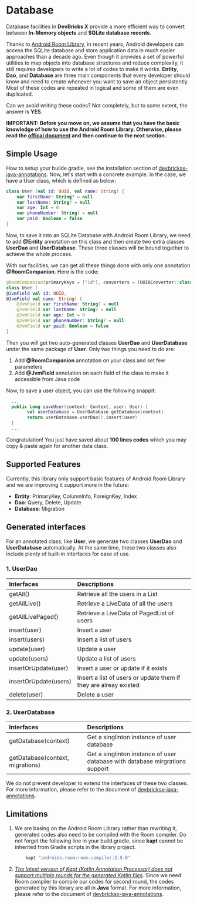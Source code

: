 # Database
Database facilities in **DevBricks X** provide a more efficient way to convert between **In-Memory objects** and **SQLite database records**. 

Thanks to [Android Room Library](https://developer.android.com/topic/libraries/architecture/room), in recent years, Android developers can access the SQLite database and store application data in much easier approaches than a decade ago. Even though it provides a set of powerful utilities to map objects into database structures and reduce complexity, it still requires developers to write a lot of codes to make it works. **Entity**, **Dao**, and **Database** are three main components that every developer should know and need to create whenever you want to save an object persistently. Most of these codes are repeated in logical and some of them are even duplicated. 

Can we avoid writing these codes? Not completely, but to some extent, the answer is **YES**. 

**IMPORTANT: Before you move on, we assume that you have the basic knowledge of how to use the Android Room Library. Otherwise, please read  the [offical document](https://developer.android.com/training/data-storage/room) and then continue to the next section.**

## Simple Usage

How to setup your builde.gradle, see the installation section of [devbricksx-java-annotations](../devbricksx-java-annotations/README.md). Now, let's start with a concrete example. In the case, we have a User class, which is defined as below:

```kotlin
class User (val id: UUID, val name: String) {
    var firstName: String? = null
    var lastName: String? = null
    var age: Int = 0
    var phoneNumber: String? = null
    var paid: Boolean = false
}
```
Now, to save it into an SQLite Database with Android Room Library, we need to add **@Entity** annotation on this class and then create two extra classes **UserDao** and **UserDatabase**. These three classes will be bound together to achieve the whole process. 

With our facilities, we can get all these things done with only one annotation **@RoomCompanion**. Here is the code:

```kotlin
@RoomCompanion(primaryKeys = ["id"], converters = [UUIDConverter::class])
class User (
@JvmField val id: UUID,
@JvmField val name: String) {
    @JvmField var firstName: String? = null
    @JvmField var lastName: String? = null
    @JvmField var age: Int = 0
    @JvmField var phoneNumber: String? = null
    @JvmField var paid: Boolean = false
}
```
Then you will get two auto-generated classes **UserDao** and **UserDatabase** under the same package of **User**. Only two things you need to do are:

1. Add **@RoomCompanion** annotation on your class and set few parameters
2. Add **@JvmField** annotation on each field of the class to make it accessible from Java code

Now, to save a user object, you can use the following snappit:

```kotlin
  ...
  public Long saveUser(context: Context, user: User) {
        val userDatabase = UserDatabase.getDatabase(context)
        return userDatabase.userDao().insert(user)
  }
  ...
```
Congratulation! You just have saved about **100 lines codes** which you may copy & paste again for another data class.

## Supported Features
Currently, this library only support basic features of Android Room Library and we are improving it support more in the future:

- **Entity**: PrimaryKey, ColumnInfo, ForeignKey, Index
- **Dao**: Query, Delete, Update
- **Database**: Migration

## Generated interfaces
For an annotated class, like **User**, we generate two classes **UserDao** and **UserDatabase** automatically. At the same time, these two classes also include plenty of built-in interfaces for ease of use.

### 1. UserDao

Interfaces | Descriptions
:--        | :--
getAll()   | Retrieve all the users in a List   
getAllLive() | Retrieve a LiveData of all the users
getAllLivePaged() | Retrieve a LiveData of PagedList of users
insert(user) | Insert a user
insert(users) | Insert a list of users
update(user) | Update a user
update(users) | Update a list of users
insertOrUpdate(user) | Insert a user or update if it exists
insertOrUpdate(users) | Insert a list of users or update them if they are alreay existed
delete(user) | Delete a user

### 2. UserDatabase
Interfaces | Descriptions
:--        | :--
getDatabase(context) | Get a singlinton instance of user database
getDatabase(context, migrations) | Get a singlinton instance of user database with database mirgrations support

We do not prevent developer to extend the interfaces of these two classes. For more information, please refer to the document of [devbricksx-java-annotations](../devbricksx-java-annotations/README.md). 

## Limitations
1. We are basing on the Android Room Library rather than rewriting it, generated codes also need to be compiled with the Room compiler. Do not forget the following line in your build.gradle, since **kapt** cannot be inherited from Gradle scripts in the library project.
    
    ```groovy
        kapt "androidx.room:room-compiler:2.5.0"
    ```

2. *[The latest version of Kapt (Kotlin Annotation Processor) does not support multiple rounds for the generated Kotlin files](https://kotlinlang.org/docs/reference/kapt.html#generating-kotlin-sources)*. Since we need Room compiler to compile our codes for second round, the codes generated by this library are all in **Java** format. For more information, please refer to the document of [devbricksx-java-annotations](../devbricksx-java-annotations/README.md). 

